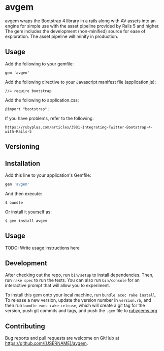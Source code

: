 # avgem

avgem wraps the Bootstrap 4 library in a rails along with AV assets into an
engine for simple use with the asset pipeline provided by Rails 5 and higher.
The gem includes the development (non-minified) source for ease of exploration.
The asset pipeline will minify in production.

## Usage

Add the following to your gemfile:

    gem 'avgem'

Add the following directive to your Javascript manifest file (application.js):

    //= require bootstrap 

Add the following to application.css:

    @import "bootstrap";

If you have problems, refer to the following:

    https://rubyplus.com/articles/3981-Integrating-Twitter-Bootstrap-4-with-Rails-5

## Versioning

## Installation

Add this line to your application's Gemfile:

```ruby
gem 'avgem'
```

And then execute:

    $ bundle

Or install it yourself as:

    $ gem install avgem

## Usage

TODO: Write usage instructions here

## Development

After checking out the repo, run `bin/setup` to install dependencies. Then, run `rake spec` to run the tests. You can also run `bin/console` for an interactive prompt that will allow you to experiment.

To install this gem onto your local machine, run `bundle exec rake install`. To release a new version, update the version number in `version.rb`, and then run `bundle exec rake release`, which will create a git tag for the version, push git commits and tags, and push the `.gem` file to [rubygems.org](https://rubygems.org).

## Contributing

Bug reports and pull requests are welcome on GitHub at https://github.com/[USERNAME]/avgem.

